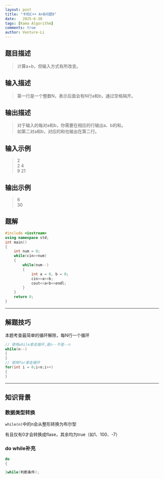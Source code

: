 ```yaml
---
layout: post
title: "卡码C++ A+B问题Ⅱ"
date:   2025-6-30
tags: [Kama Algorithm]
comments: true
author: Venture-Li
---
```


## 题目描述

> 计算a+b，但输入方式有所改变。

## 输入描述

> 第一行是一个整数N，表示后面会有N行a和b，通过空格隔开。

## 输出描述

> 对于输入的每对a和b，你需要在相应的行输出a、b的和。  
> 如第二对a和b，对应的和也输出在第二行。  


## 输入示例

> 2  
> 2 4  
> 9 21  

## 输出示例

> 6  
> 30  

## 题解

```c++
#include <iostream>
using namespace std;
int main()
{
    int num = 0;
    while(cin>>num)
    {
        while(num--)
        {
            int a = 0, b = 0;
            cin>>a>>b;
            cout<<a+b<<endl;
        }
    }
    return 0;
}
```
---
## 解题技巧

本题考查最简单的循环解除，每N行一个循环

```c++
// 使用while拿走循环,是n--不是--n
while(n--) 
{
}
// 使用for拿走循环
for(int i = 0;i<n;i++)
{
}
```

---

## 知识背景

### 数据类型转换

`while(n)`中的n会从整形转换为布尔型

有且仅有0才会转换成flase，其余均为true（如1、100、-7）

### do while补充

```c++
do
{

}while(判断条件);
```

